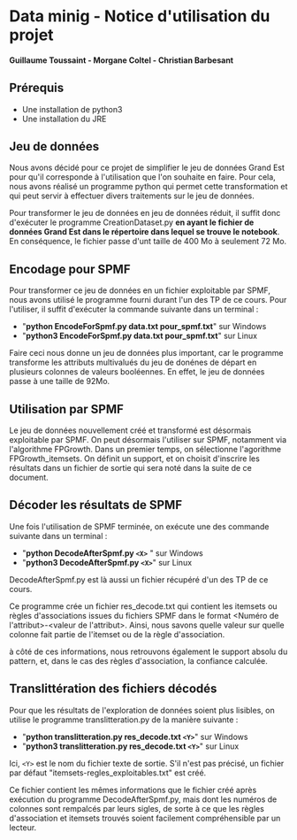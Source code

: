 # Data minig - Notice d'utilisation du projet
#### Guillaume Toussaint - Morgane Coltel - Christian Barbesant



## Prérequis

- Une installation de python3
- Une installation du JRE


## Jeu de données

Nous avons décidé pour ce projet de simplifier le jeu de données Grand Est pour qu'il corresponde à l'utilisation que l'on souhaite en faire.
Pour cela, nous avons réalisé un programme python qui permet cette transformation et qui peut servir à effectuer divers traitements sur le jeu de données.

Pour transformer le jeu de données en jeu de données réduit, il suffit donc d'exécuter le programme CreationDataset.py **en ayant le fichier de données Grand Est dans le répertoire dans lequel se trouve le notebook**. En conséquence, le fichier passe d'unt taille de 400 Mo à seulement 72 Mo.

## Encodage pour SPMF

Pour transformer ce jeu de données en un fichier exploitable par SPMF, nous avons utilisé le programme fourni durant l'un des TP de ce cours.
Pour l'utiliser, il suffit d'exécuter la commande suivante dans un terminal :
- "**python EncodeForSpmf.py data.txt pour_spmf.txt**" sur Windows
- "**python3 EncodeForSpmf.py data.txt pour_spmf.txt**" sur Linux

Faire ceci nous donne un jeu de données plus important, car le programme transforme les attributs multivalués du jeu de donénes de départ en plusieurs colonnes de valeurs booléennes.
En effet, le jeu de données passe à une taille de 92Mo.

## Utilisation par SPMF

Le jeu de données nouvellement créé et transformé est désormais exploitable par SPMF.
On peut désormais l'utiliser sur SPMF, notamment via l'algorithme FPGrowth.
Dans un premier temps, on sélectionne l'agorithme FPGrowth_itemsets. On définit un support, et on choisit d'inscrire les résultats dans un fichier de sortie qui sera noté <X> dans la suite de ce document.

## Décoder les résultats de SPMF

Une fois l'utilisation de SPMF terminée, on exécute une des commande suivante dans un terminal :

- "**python DecodeAfterSpmf.py `<X>`** " sur Windows
- "**python3 DecodeAfterSpmf.py `<X>`**" sur Linux

DecodeAfterSpmf.py est là aussi un fichier récupéré d'un des TP de ce cours.

Ce programme crée un fichier res_decode.txt qui contient les itemsets ou règles d'associations issues du fichiers SPMF dans le format <Numéro de l'attribut>-<valeur de l'attribut>.
Ainsi, nous savons quelle valeur sur quelle colonne fait partie de l'itemset ou de la règle d'association.

à côté de ces informations, nous retrouvons également le support absolu du pattern, et, dans le cas des règles d'association, la confiance calculée.

## Translittération des fichiers décodés

Pour que les résultats de l'exploration de données soient plus lisibles, on utilise le programme translitteration.py de la manière suivante :

- "**python translitteration.py res_decode.txt `<Y>`**" sur Windows
- "**python3 translitteration.py res_decode.txt `<Y>`**" sur Linux

Ici, `<Y>` est le nom du fichier texte de sortie. S'il n'est pas précisé, un fichier par défaut "itemsets-regles_exploitables.txt" est créé.

Ce fichier contient les mêmes informations que le fichier créé après exécution du programme DecodeAfterSpmf.py, mais dont les numéros de colonnes sont rempalcés par leurs sigles, de sorte à ce que les règles d'association et itemsets trouvés soient facilement compréhensible par un lecteur.
